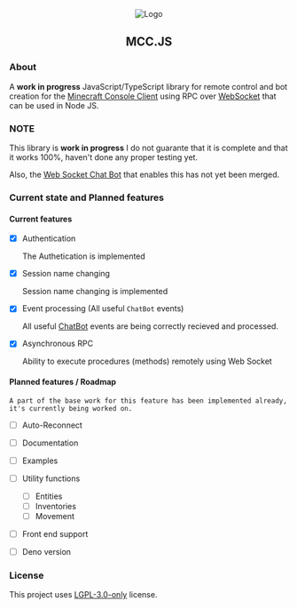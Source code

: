 <div align="center">

<img src="http://i.pics.rs/oo3pk.png" alt="Logo"/>

## MCC.JS

</div>

### About

A **work in progress** JavaScript/TypeScript library for remote control and bot creation for the [Minecraft Console Client](https://github.com/MCCTeam/Minecraft-Console-Client) using RPC over [WebSocket](https://en.wikipedia.org/wiki/WebSocket) that can be used in Node JS.

### NOTE

This library is **work in progress** I do not guarante that it is complete and that it works 100%, haven't done any proper testing yet.

Also, the [Web Socket Chat Bot](https://github.com/MCCTeam/Minecraft-Console-Client/pull/2126) that enables this has not yet been merged.

### Current state and Planned features

#### Current features

-   [x] Authentication

    The Authetication is implemented

-   [x] Session name changing

    Session name changing is implemented

-   [x] Event processing (All useful `ChatBot` events)

    All useful [ChatBot](https://github.com/MCCTeam/Minecraft-Console-Client/blob/master/MinecraftClient/Scripting/ChatBot.cs) events are being correctly recieved and processed.

-   [x] Asynchronous RPC

    Ability to execute procedures (methods) remotely using Web Socket

#### Planned features / Roadmap

    A part of the base work for this feature has been implemented already, it's currently being worked on.

-   [ ] Auto-Reconnect

-   [ ] Documentation

-   [ ] Examples

-   [ ] Utility functions

    -   [ ] Entities
    -   [ ] Inventories
    -   [ ] Movement

-   [ ] Front end support

-   [ ] Deno version

### License

This project uses [LGPL-3.0-only](https://www.gnu.org/licenses/lgpl-3.0.html) license.
